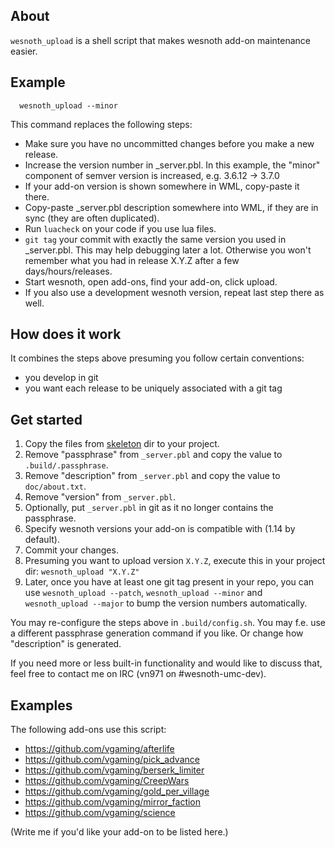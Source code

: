 ## About

`wesnoth_upload` is a shell script that makes wesnoth add-on maintenance easier.

## Example

```
  wesnoth_upload --minor
```

This command replaces the following steps:

* Make sure you have no uncommitted changes before you make a new release.
* Increase the version number in _server.pbl.  In this example, the "minor" component of semver version is increased, e.g. 3.6.12 -> 3.7.0
* If your add-on version is shown somewhere in WML, copy-paste it there.
* Copy-paste _server.pbl description somewhere into WML, if they are in sync (they are often duplicated).
* Run `luacheck` on your code if you use lua files.
* `git tag` your commit with exactly the same version you used in _server.pbl. This may help debugging later a lot. Otherwise you won't remember what you had in release X.Y.Z after a few days/hours/releases.
* Start wesnoth, open add-ons, find your add-on, click upload.
* If you also use a development wesnoth version, repeat last step there as well.

## How does it work

It combines the steps above presuming you follow certain conventions:

* you develop in git
* you want each release to be uniquely associated with a git tag

## Get started

1. Copy the files from [skeleton](./skeleton) dir to your project.
1. Remove "passphrase" from `_server.pbl` and copy the value to `.build/.passphrase`.
1. Remove "description" from `_server.pbl` and copy the value to `doc/about.txt`.
1. Remove "version" from `_server.pbl`.
1. Optionally, put `_server.pbl` in git as it no longer contains the passphrase.
1. Specify wesnoth versions your add-on is compatible with (1.14 by default).
1. Commit your changes.
1. Presuming you want to upload version `X.Y.Z`, execute this in your project dir:
`wesnoth_upload "X.Y.Z"`
1. Later, once you have at least one git tag present in your repo, you can use `wesnoth_upload --patch`, `wesnoth_upload --minor` and `wesnoth_upload --major` to bump the version numbers automatically.

You may re-configure the steps above in `.build/config.sh`. You may f.e. use a different passphrase generation command if you like. Or change how "description" is generated.

If you need more or less built-in functionality and would like to discuss that, feel free to contact me on IRC (vn971 on #wesnoth-umc-dev).

## Examples
The following add-ons use this script:

* https://github.com/vgaming/afterlife
* https://github.com/vgaming/pick_advance
* https://github.com/vgaming/berserk_limiter
* https://github.com/vgaming/CreepWars
* https://github.com/vgaming/gold_per_village
* https://github.com/vgaming/mirror_faction
* https://github.com/vgaming/science

(Write me if you'd like your add-on to be listed here.)
